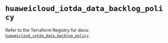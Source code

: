 # `huaweicloud_iotda_data_backlog_policy`

Refer to the Terraform Registry for docs: [`huaweicloud_iotda_data_backlog_policy`](https://registry.terraform.io/providers/huaweicloud/huaweicloud/1.71.1/docs/resources/iotda_data_backlog_policy).
